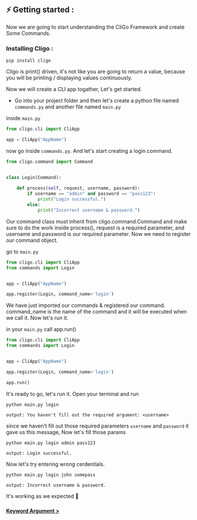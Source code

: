 ## ⚡ Getting started :

Now we are going to start understanding the CliGo Framework
and create Some Commands.


### Installing Cligo :
```shell
pip install cligo
```

Cligo is print() driven, it's not like you are going to return a value, because
you will be printing / displaying values continuously.

Now we will create a CLI app togather, Let's get started.

* Go into your project folder and then let's create a python file named
`commands.py` and another file named `main.py`
  

inside `main.py`
```python
from cligo.cli import CliApp

app = CliApp("AppName")
```

now go inside `commands.py`. And let's start creating a login command.
```python
from cligo.command import Command


class Login(Command):
    
    def process(self, request, username, password):
        if username == "admin" and password == "pass123":
            print("Login successful.")
        else:
            print("Incorrect username & password.")
```
Our command class must inherit from cligo.command.Command and make sure to do 
the work inside process(), request is a required parameter, and username and password
is our required parameter. Now we need to register our command object.

go to `main.py`
```python
from cligo.cli import CliApp
from commands import Login


app = CliApp("AppName")

app.register(Login, command_name='login')
```
We have just imported our commands & registered our command. command_name is the name of the command and it will
be executed when we call it. Now let's run it.

in your `main.py` call app.run()
```python
from cligo.cli import CliApp
from commands import Login


app = CliApp("AppName")

app.register(Login, command_name='login')

app.run()
```

It's ready to go, let's run it. Open your terminal and run
```shell
python main.py login
```

```shell
output: You haven't fill out the required argument: <username>
```

since we haven't fill out those required parameters `username` and `password` it
gave us this message, Now let's fill those params

```shell
python main.py login admin pass123
```

```shell
output: Login successful.
```

Now let's try entering wrong cerdentials.

```shell
python main.py login john somepass
```

```shell
output: Incorrect username & password.
```

It's working as we expected 🥳

###

[<b> Keyword Argument > </b>](3.KeywordArgument.md)
